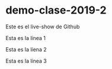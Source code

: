 # demo-clase-2019-2
Este es el live-show de Github

Esta es la línea 1

Esta es la líena 2

Esta es la línea 3
